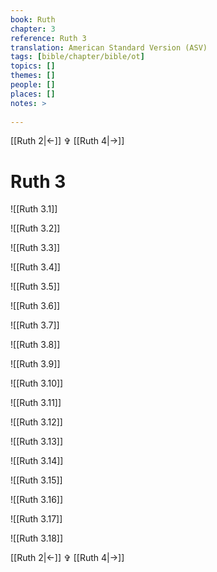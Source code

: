 ```yaml
---
book: Ruth
chapter: 3
reference: Ruth 3
translation: American Standard Version (ASV)
tags: [bible/chapter/bible/ot]
topics: []
themes: []
people: []
places: []
notes: >
  
---
```


[[Ruth 2|<-]] ✞ [[Ruth 4|->]]

# Ruth 3

![[Ruth 3.1]]

![[Ruth 3.2]]

![[Ruth 3.3]]

![[Ruth 3.4]]

![[Ruth 3.5]]

![[Ruth 3.6]]

![[Ruth 3.7]]

![[Ruth 3.8]]

![[Ruth 3.9]]

![[Ruth 3.10]]

![[Ruth 3.11]]

![[Ruth 3.12]]

![[Ruth 3.13]]

![[Ruth 3.14]]

![[Ruth 3.15]]

![[Ruth 3.16]]

![[Ruth 3.17]]

![[Ruth 3.18]]

[[Ruth 2|<-]] ✞ [[Ruth 4|->]]
